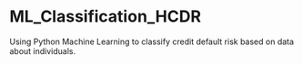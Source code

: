 # ML_Classification_HCDR
Using Python Machine Learning to classify credit default risk based on data about individuals.
